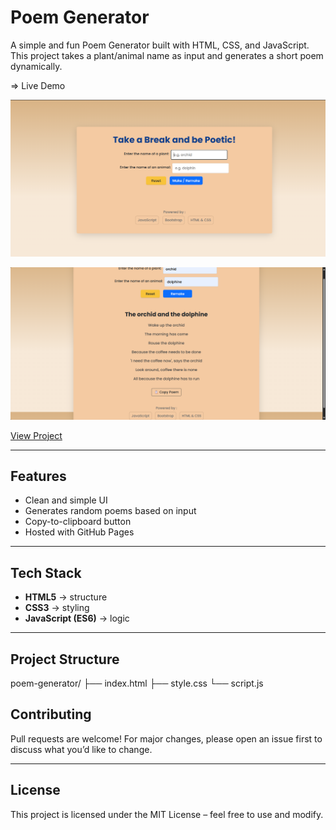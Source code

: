 # Poem Generator
A simple and fun Poem Generator built with HTML, CSS, and JavaScript.
This project takes a plant/animal name as input and generates a short poem dynamically.

=> Live Demo

![Poem Generator Screenshot 1](screenshot1.png)

![Poem Generator Screenshot 2](screenshot2.png)


[View Project](https://your-github-krishnaveni-techie.github.io/poem-generator/)

---

##  Features

-  Clean and simple UI  
-  Generates random poems based on input  
-  Copy-to-clipboard button  
-  Hosted with GitHub Pages  

---

##  Tech Stack

- **HTML5** → structure  
- **CSS3** → styling  
- **JavaScript (ES6)** → logic  

---

## Project Structure

poem-generator/
├── index.html
├── style.css
└── script.js

## Contributing

Pull requests are welcome! For major changes, please open an issue first to discuss what you’d like to change.

---

##  License

This project is licensed under the MIT License – feel free to use and modify.
